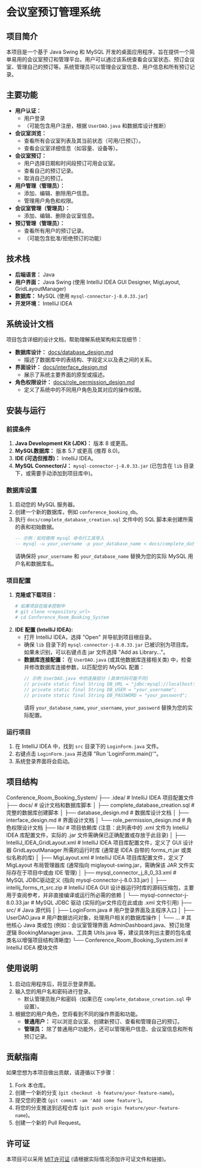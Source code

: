 # 会议室预订管理系统

## 项目简介

本项目是一个基于 Java Swing 和 MySQL 开发的桌面应用程序，旨在提供一个简单易用的会议室预订和管理平台。用户可以通过该系统查看会议室状态、预订会议室、管理自己的预订等。系统管理员可以管理会议室信息、用户信息和所有预订记录。

## 主要功能

* **用户认证：**
    * 用户登录
    * （可能包含用户注册，根据 `UserDAO.java` 和数据库设计推断）
* **会议室浏览：**
    * 查看所有会议室列表及其当前状态（可用/已预订）。
    * 查看会议室详细信息（如容量、设备等）。
* **会议室预订：**
    * 用户选择日期和时间段预订可用会议室。
    * 查看自己的预订记录。
    * 取消自己的预订。
* **用户管理（管理员）：**
    * 添加、编辑、删除用户信息。
    * 管理用户角色和权限。
* **会议室管理（管理员）：**
    * 添加、编辑、删除会议室信息。
* **预订管理（管理员）：**
    * 查看所有用户的预订记录。
    * （可能包含批准/拒绝预订的功能）

## 技术栈

* **后端语言：** Java
* **用户界面：** Java Swing (使用 IntelliJ IDEA GUI Designer, MigLayout, GridLayoutManager)
* **数据库：** MySQL (使用 `mysql-connector-j-8.0.33.jar`)
* **开发环境：** IntelliJ IDEA

## 系统设计文档

项目包含详细的设计文档，帮助理解系统架构和实现细节：

* **数据库设计：** [docs/database_design.md](docs/database_design.md)
    * 描述了数据库中的表结构、字段定义以及表之间的关系。
* **界面设计：** [docs/interface_design.md](docs/interface_design.md)
    * 展示了系统主要界面的原型或描述。
* **角色权限设计：** [docs/role_permission_design.md](docs/role_permission_design.md)
    * 定义了系统中的不同用户角色及其对应的操作权限。

## 安装与运行

### 前提条件

1.  **Java Development Kit (JDK)：** 版本 8 或更高。
2.  **MySQL数据库：** 版本 5.7 或更高 (推荐 8.0)。
3.  **IDE (可选但推荐)：** IntelliJ IDEA。
4.  **MySQL Connector/J：** `mysql-connector-j-8.0.33.jar` (已包含在 `lib` 目录下，或需要手动添加到项目库中)。

### 数据库设置

1.  启动您的 MySQL 服务器。
2.  创建一个新的数据库，例如 `conference_booking_db`。
3.  执行 `docs/complete_database_creation.sql` 文件中的 SQL 脚本来创建所需的表和初始数据。
    ```sql
    -- 示例：如何使用 mysql 命令行工具导入
    -- mysql -u your_username -p your_database_name < docs/complete_database_creation.sql
    ```
    请确保将 `your_username` 和 `your_database_name` 替换为您的实际 MySQL 用户名和数据库名。

### 项目配置

1.  **克隆或下载项目：**
    ```bash
    # 如果项目在版本控制中
    # git clone <repository_url>
    # cd Conference_Room_Booking_System
    ```
2.  **IDE 配置 (IntelliJ IDEA):**
    * 打开 IntelliJ IDEA，选择 "Open" 并导航到项目根目录。
    * 确保 `lib` 目录下的 `mysql-connector-j-8.0.33.jar` 已被识别为项目库。如果未识别，可以右键点击 jar 文件选择 "Add as Library..."。
    * **数据库连接配置：** 在 `UserDAO.java` (或其他数据库连接相关类) 中，检查并修改数据库连接参数，以匹配您的 MySQL 配置：
        ```java
        // 示例 UserDAO.java 中的连接部分 (具体代码可能不同)
        // private static final String DB_URL = "jdbc:mysql://localhost:3306/your_database_name";
        // private static final String DB_USER = "your_username";
        // private static final String DB_PASSWORD = "your_password";
        ```
        请将 `your_database_name`, `your_username`, `your_password` 替换为您的实际配置。

### 运行项目

1.  在 IntelliJ IDEA 中，找到 `src` 目录下的 `LoginForm.java` 文件。
2.  右键点击 `LoginForm.java` 并选择 "Run 'LoginForm.main()'"。
3.  系统登录界面将会启动。

## 项目结构


Conference_Room_Booking_System/
├── .idea/                  # IntelliJ IDEA 项目配置文件
├── docs/                   # 设计文档和数据库脚本
│   ├── complete_database_creation.sql  # 完整的数据库创建脚本
│   ├── database_design.md            # 数据库设计文档
│   ├── interface_design.md           # 界面设计文档
│   └── role_permission_design.md     # 角色权限设计文档
├── lib/                    # 项目依赖库 (注意：此列表中的 .xml 文件为 IntelliJ IDEA 库配置文件，实际的 .jar 文件需确保已正确配置或存放于此目录)
│   ├── IntelliJ_IDEA_GridLayout.xml # IntelliJ IDEA 项目库配置文件，定义了 GUI 设计器 GridLayoutManager 所需的运行时库 (通常是 IDEA 自带的 forms_rt.jar 或类似名称的库)
│   ├── MigLayout.xml                # IntelliJ IDEA 项目库配置文件，定义了 MigLayout 布局管理器库 (通常指向 miglayout-swing.jar，需确保该 JAR 文件实际存在于项目中或由 IDE 管理)
│   ├── mysql_connector_j_8_0_33.xml # MySQL JDBC驱动定义 (指向 mysql-connector-j-8.0.33.jar)
│   ├── intellij_forms_rt_src.zip    # IntelliJ IDEA GUI 设计器运行时库的源码压缩包，主要用于查阅参考，并非直接编译或运行所必需的依赖
│   └── mysql-connector-j-8.0.33.jar # MySQL JDBC 驱动 (实际的jar文件应在此或由 .xml 文件引用)
├── src/                    # Java 源代码
│   ├── LoginForm.java      # 用户登录界面及主程序入口
│   ├── UserDAO.java        # 用户数据访问对象，处理用户相关的数据库操作
│   └── ...                 # 其他核心 Java 类或包 (例如：会议室管理界面 AdminDashboard.java、预订处理逻辑 BookingManager.java、工具类 Utils.java 等，建议具体列出主要的包名或类名以增强项目结构清晰度)
└── Conference_Room_Booking_System.iml # IntelliJ IDEA 模块文件


## 使用说明

1.  启动应用程序后，将显示登录界面。
2.  输入您的用户名和密码进行登录。
    * 默认管理员账户和密码（如果已在 `complete_database_creation.sql` 中设置）。
3.  根据您的用户角色，您将看到不同的操作界面和功能。
    * **普通用户：** 可以浏览会议室、创建新预订、查看和管理自己的预订。
    * **管理员：** 除了普通用户功能外，还可以管理用户信息、会议室信息和所有预订记录。

## 贡献指南

如果您想为本项目做出贡献，请遵循以下步骤：

1.  Fork 本仓库。
2.  创建一个新的分支 (`git checkout -b feature/your-feature-name`)。
3.  提交您的更改 (`git commit -am 'Add some feature'`)。
4.  将您的分支推送到远程仓库 (`git push origin feature/your-feature-name`)。
5.  创建一个新的 Pull Request。

## 许可证

本项目可以采用 [MIT许可证](LICENSE) (请根据实际情况添加许可证文件和链接)。
